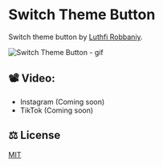 # Switch Theme Button

Switch theme button by [Luthfi Robbaniy](https://www.instagram.com/luthfirobbaniy/).

![Switch Theme Button - gif](https://github.com/user-attachments/assets/900462b8-009f-49cf-87b9-6d8ca9db4a22)

## 📽 Video:

- Instagram (Coming soon)
- TikTok (Coming soon)

## ⚖ License

[MIT](https://github.com/luthfirobbaniy/switch-theme-button/blob/main/LICENSE)
